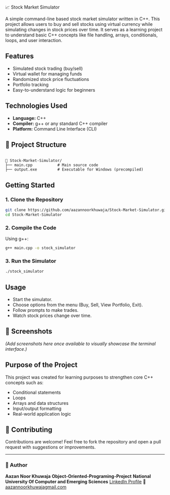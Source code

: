 📈 Stock Market Simulator

A simple command-line based stock market simulator written in C++. This project allows users to buy and sell stocks using virtual currency while simulating changes in stock prices over time. It serves as a learning project to understand basic C++ concepts like file handling, arrays, conditionals, loops, and user interaction.

## Features

- Simulated stock trading (buy/sell)
- Virtual wallet for managing funds
- Randomized stock price fluctuations
- Portfolio tracking
- Easy-to-understand logic for beginners

## Technologies Used

- **Language:** C++
- **Compiler:** g++ or any standard C++ compiler
- **Platform:** Command Line Interface (CLI)

## 📂 Project Structure

```

📁 Stock-Market-Simulator/
├── main.cpp           # Main source code
├── output.exe         # Executable for Windows (precompiled)

````

## Getting Started

### 1. Clone the Repository
```bash
git clone https://github.com/aazannoorkhuwaja/Stock-Market-Simulator.git
cd Stock-Market-Simulator
````

### 2. Compile the Code

Using g++:

```bash
g++ main.cpp -o stock_simulator
```

### 3. Run the Simulator

```bash
./stock_simulator
```

## Usage

* Start the simulator.
* Choose options from the menu (Buy, Sell, View Portfolio, Exit).
* Follow prompts to make trades.
* Watch stock prices change over time.

## 📸 Screenshots

*(Add screenshots here once available to visually showcase the terminal interface.)*

## Purpose of the Project

This project was created for learning purposes to strengthen core C++ concepts such as:

* Conditional statements
* Loops
* Arrays and data structures
* Input/output formatting
* Real-world application logic

## 🤝 Contributing

Contributions are welcome! Feel free to fork the repository and open a pull request with suggestions or improvements.

---

### 👤 Author

**Aazan Noor Khuwaja**
**Object-Oriented-Programing-Project**
**National University Of Computer and Emerging Sciences**
[LinkedIn Profile](https://www.linkedin.com/in/aazan-noorkhuwaja-70953927b)
📧 [aazannoorkhuwajagmail.com](mailto:aazannoorkhuwaja@gmail.com)
